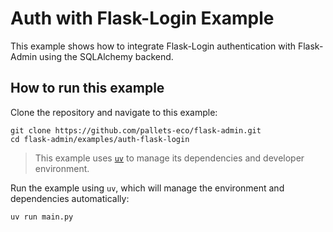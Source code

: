 # Auth with Flask-Login Example

This example shows how to integrate Flask-Login authentication with Flask-Admin using the SQLAlchemy backend.

## How to run this example

Clone the repository and navigate to this example:

```shell
git clone https://github.com/pallets-eco/flask-admin.git
cd flask-admin/examples/auth-flask-login
```

> This example uses [`uv`](https://docs.astral.sh/uv/) to manage its dependencies and developer environment.

Run the example using `uv`, which will manage the environment and dependencies automatically:

```shell
uv run main.py
```

